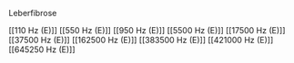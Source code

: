 Leberfibrose

[[110 Hz (E)]]
[[550 Hz (E)]]
[[950 Hz (E)]]
[[5500 Hz (E)]]
[[17500 Hz (E)]]
[[37500 Hz (E)]]
[[162500 Hz (E)]]
[[383500 Hz (E)]]
[[421000 Hz (E)]]
[[645250 Hz (E)]]